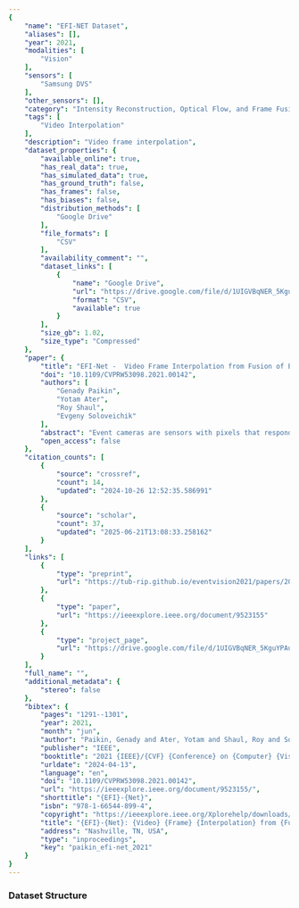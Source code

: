 ```yaml
---
{
    "name": "EFI-NET Dataset",
    "aliases": [],
    "year": 2021,
    "modalities": [
        "Vision"
    ],
    "sensors": [
        "Samsung DVS"
    ],
    "other_sensors": [],
    "category": "Intensity Reconstruction, Optical Flow, and Frame Fusion",
    "tags": [
        "Video Interpolation"
    ],
    "description": "Video frame interpolation",
    "dataset_properties": {
        "available_online": true,
        "has_real_data": true,
        "has_simulated_data": true,
        "has_ground_truth": false,
        "has_frames": false,
        "has_biases": false,
        "distribution_methods": [
            "Google Drive"
        ],
        "file_formats": [
            "CSV"
        ],
        "availability_comment": "",
        "dataset_links": [
            {
                "name": "Google Drive",
                "url": "https://drive.google.com/file/d/1UIGVBqNER_5KguYPAu5y7TVg-JlNhz3-/view?usp=sharing",
                "format": "CSV",
                "available": true
            }
        ],
        "size_gb": 1.02,
        "size_type": "Compressed"
    },
    "paper": {
        "title": "EFI-Net -  Video Frame Interpolation from Fusion of Events and Frames",
        "doi": "10.1109/CVPRW53098.2021.00142",
        "authors": [
            "Genady Paikin",
            "Yotam Ater",
            "Roy Shaul",
            "Evgeny Soloveichik"
        ],
        "abstract": "Event cameras are sensors with pixels that respond independently and asynchronously to changes in scene illumination. Event cameras have a number of advantages when compared to conventional cameras: low-latency, high temporal resolution, high dynamic range, low power and sparse data output. However, existing event cameras also suffer from comparatively low spatial resolution and are sensitive to noise. Recently, it has been shown that it is possible to reconstruct an intensity frame stream from an event stream. These reconstructions preserve the high temporal rate of the event stream, but tend to suffer from significant artifacts and low image quality due to the shortcomings of event cameras. In this work we demonstrate that it is possible to combine the best of both worlds, by fusing a color frame stream at low temporal resolution and high spatial resolution with an event stream at high temporal resolution and low spatial resolution to generate a video stream with both high temporal and spatial resolutions while preserving the original color information. We utilize a novel event frame interpolation network (EFI-Net), a multi-phase convolutional neural network which fuses the frame and event streams. EFI-Net is trained using only simulated data and generalizes exceptionally well to real-world experimental data. We show that our method is able to interpolate frames where traditional video interpolation approaches fail, while also outperforming event-only reconstructions. We further contribute a new dataset, containing event camera data synchronized with high speed video. This work opens the door to a new application for event cameras, enabling high fidelity fusion with frame based image streams for generation of high-quality high-speed video. The dataset is available at https://drive.google.com/file/d/1UIGVBqNER\\_5KguYPAu5y7TVg-JlNhz3-/view?usp=sharing",
        "open_access": false
    },
    "citation_counts": [
        {
            "source": "crossref",
            "count": 14,
            "updated": "2024-10-26 12:52:35.586991"
        },
        {
            "source": "scholar",
            "count": 37,
            "updated": "2025-06-21T13:08:33.258162"
        }
    ],
    "links": [
        {
            "type": "preprint",
            "url": "https://tub-rip.github.io/eventvision2021/papers/2021CVPRW_EFI-Net_Video_Frame_Interpolation_from_Fusion_of_Events_and_Frames.pdf"
        },
        {
            "type": "paper",
            "url": "https://ieeexplore.ieee.org/document/9523155"
        },
        {
            "type": "project_page",
            "url": "https://drive.google.com/file/d/1UIGVBqNER_5KguYPAu5y7TVg-JlNhz3-/view"
        }
    ],
    "full_name": "",
    "additional_metadata": {
        "stereo": false
    },
    "bibtex": {
        "pages": "1291--1301",
        "year": 2021,
        "month": "jun",
        "author": "Paikin, Genady and Ater, Yotam and Shaul, Roy and Soloveichik, Evgeny",
        "publisher": "IEEE",
        "booktitle": "2021 {IEEE}/{CVF} {Conference} on {Computer} {Vision} and {Pattern} {Recognition} {Workshops} ({CVPRW})",
        "urldate": "2024-04-13",
        "language": "en",
        "doi": "10.1109/CVPRW53098.2021.00142",
        "url": "https://ieeexplore.ieee.org/document/9523155/",
        "shorttitle": "{EFI}-{Net}",
        "isbn": "978-1-66544-899-4",
        "copyright": "https://ieeexplore.ieee.org/Xplorehelp/downloads/license-information/IEEE.html",
        "title": "{EFI}-{Net}: {Video} {Frame} {Interpolation} from {Fusion} of {Events} and {Frames}",
        "address": "Nashville, TN, USA",
        "type": "inproceedings",
        "key": "paikin_efi-net_2021"
    }
}
---
```


### Dataset Structure
